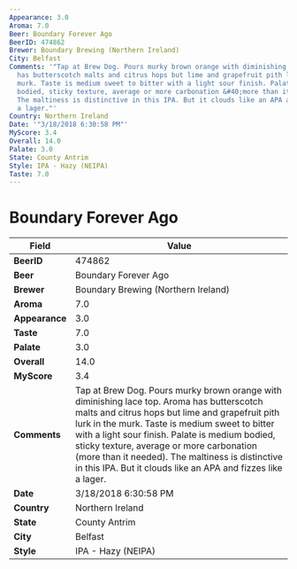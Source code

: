```yaml
---
Appearance: 3.0
Aroma: 7.0
Beer: Boundary Forever Ago
BeerID: 474862
Brewer: Boundary Brewing (Northern Ireland)
City: Belfast
Comments: '"Tap at Brew Dog. Pours murky brown orange with diminishing lace top. Aroma
  has butterscotch malts and citrus hops but lime and grapefruit pith lurk in the
  murk. Taste is medium sweet to bitter with a light sour finish. Palate is medium
  bodied, sticky texture, average or more carbonation &#40;more than it needed&#41;.
  The maltiness is distinctive in this IPA. But it clouds like an APA and fizzes like
  a lager."'
Country: Northern Ireland
Date: '"3/18/2018 6:30:58 PM"'
MyScore: 3.4
Overall: 14.0
Palate: 3.0
State: County Antrim
Style: IPA - Hazy (NEIPA)
Taste: 7.0
---
```


# Boundary Forever Ago

| Field         | Value |
|---------------|-------|
| **BeerID** | 474862 |
| **Beer** | Boundary Forever Ago |
| **Brewer** | Boundary Brewing (Northern Ireland) |
| **Aroma** | 7.0 |
| **Appearance** | 3.0 |
| **Taste** | 7.0 |
| **Palate** | 3.0 |
| **Overall** | 14.0 |
| **MyScore** | 3.4 |
| **Comments** | Tap at Brew Dog. Pours murky brown orange with diminishing lace top. Aroma has butterscotch malts and citrus hops but lime and grapefruit pith lurk in the murk. Taste is medium sweet to bitter with a light sour finish. Palate is medium bodied, sticky texture, average or more carbonation &#40;more than it needed&#41;. The maltiness is distinctive in this IPA. But it clouds like an APA and fizzes like a lager. |
| **Date** | 3/18/2018 6:30:58 PM |
| **Country** | Northern Ireland |
| **State** | County Antrim |
| **City** | Belfast |
| **Style** | IPA - Hazy (NEIPA) |
